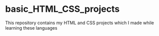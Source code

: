 # basic_HTML_CSS_projects
This repository contains my HTML and CSS projects which I made while learning these languages
